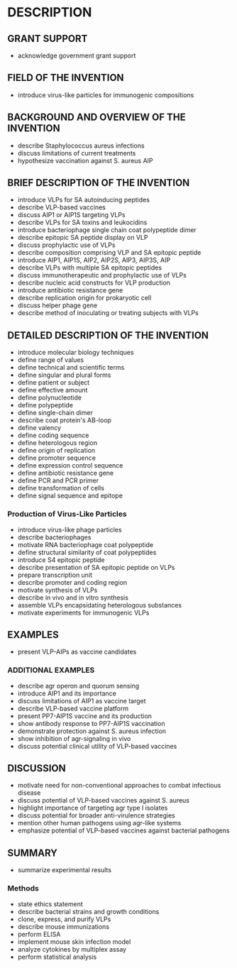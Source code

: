 # DESCRIPTION

## GRANT SUPPORT

- acknowledge government grant support

## FIELD OF THE INVENTION

- introduce virus-like particles for immunogenic compositions

## BACKGROUND AND OVERVIEW OF THE INVENTION

- describe Staphylococcus aureus infections
- discuss limitations of current treatments
- hypothesize vaccination against S. aureus AIP

## BRIEF DESCRIPTION OF THE INVENTION

- introduce VLPs for SA autoinducing peptides
- describe VLP-based vaccines
- discuss AIP1 or AIP1S targeting VLPs
- describe VLPs for SA toxins and leukocidins
- introduce bacteriophage single chain coat polypeptide dimer
- describe epitopic SA peptide display on VLP
- discuss prophylactic use of VLPs
- describe composition comprising VLP and SA epitopic peptide
- introduce AIP1, AIP1S, AIP2, AIP2S, AIP3, AIP3S, AIP
- describe VLPs with multiple SA epitopic peptides
- discuss immunotherapeutic and prophylactic use of VLPs
- describe nucleic acid constructs for VLP production
- introduce antibiotic resistance gene
- describe replication origin for prokaryotic cell
- discuss helper phage gene
- describe method of inoculating or treating subjects with VLPs

## DETAILED DESCRIPTION OF THE INVENTION

- introduce molecular biology techniques
- define range of values
- define technical and scientific terms
- define singular and plural forms
- define patient or subject
- define effective amount
- define polynucleotide
- define polypeptide
- define single-chain dimer
- describe coat protein's AB-loop
- define valency
- define coding sequence
- define heterologous region
- define origin of replication
- define promoter sequence
- define expression control sequence
- define antibiotic resistance gene
- define PCR and PCR primer
- define transformation of cells
- define signal sequence and epitope

### Production of Virus-Like Particles

- introduce virus-like phage particles
- describe bacteriophages
- motivate RNA bacteriophage coat polypeptide
- define structural similarity of coat polypeptides
- introduce S4 epitopic peptide
- describe presentation of SA epitopic peptide on VLPs
- prepare transcription unit
- describe promoter and coding region
- motivate synthesis of VLPs
- describe in vivo and in vitro synthesis
- assemble VLPs encapsidating heterologous substances
- motivate experiments for immunogenic VLPs

## EXAMPLES

- present VLP-AIPs as vaccine candidates

### ADDITIONAL EXAMPLES

- describe agr operon and quorum sensing
- introduce AIP1 and its importance
- discuss limitations of AIP1 as vaccine target
- describe VLP-based vaccine platform
- present PP7-AIP1S vaccine and its production
- show antibody response to PP7-AIP1S vaccination
- demonstrate protection against S. aureus infection
- show inhibition of agr-signaling in vivo
- discuss potential clinical utility of VLP-based vaccines

## DISCUSSION

- motivate need for non-conventional approaches to combat infectious disease
- discuss potential of VLP-based vaccines against S. aureus
- highlight importance of targeting agr type I isolates
- discuss potential for broader anti-virulence strategies
- mention other human pathogens using agr-like systems
- emphasize potential of VLP-based vaccines against bacterial pathogens

## SUMMARY

- summarize experimental results

### Methods

- state ethics statement
- describe bacterial strains and growth conditions
- clone, express, and purify VLPs
- describe mouse immunizations
- perform ELISA
- implement mouse skin infection model
- analyze cytokines by multiplex assay
- perform statistical analysis

